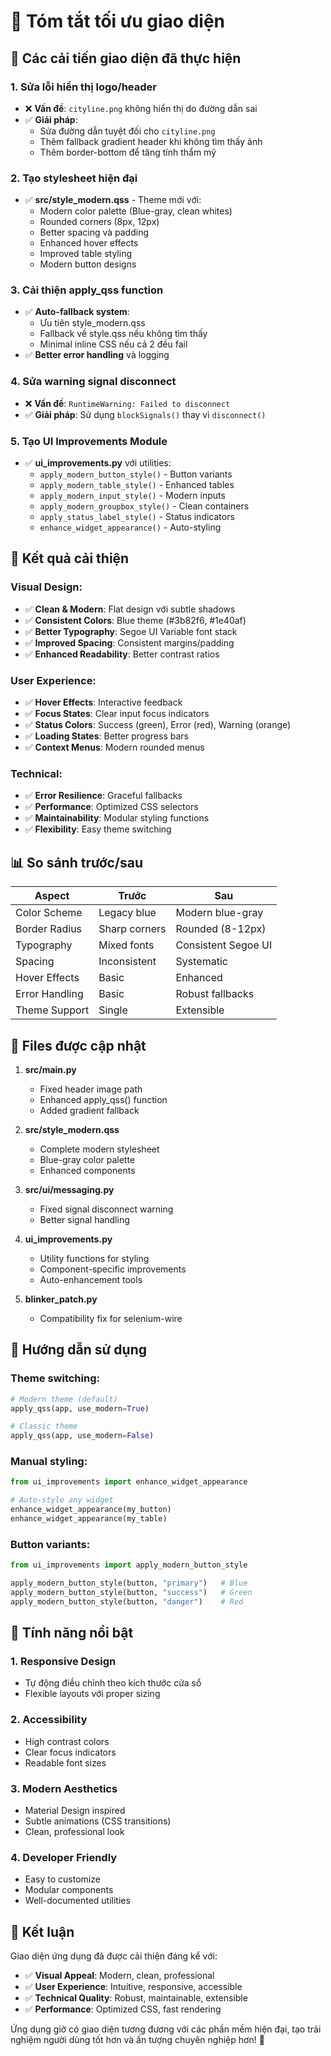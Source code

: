 # 🎨 Tóm tắt tối ưu giao diện

## 🚀 Các cải tiến giao diện đã thực hiện

### 1. **Sửa lỗi hiển thị logo/header**
- ❌ **Vấn đề**: `cityline.png` không hiển thị do đường dẫn sai
- ✅ **Giải pháp**: 
  - Sửa đường dẫn tuyệt đối cho `cityline.png`
  - Thêm fallback gradient header khi không tìm thấy ảnh
  - Thêm border-bottom để tăng tính thẩm mỹ

### 2. **Tạo stylesheet hiện đại**
- ✅ **src/style_modern.qss** - Theme mới với:
  - Modern color palette (Blue-gray, clean whites)
  - Rounded corners (8px, 12px)
  - Better spacing và padding
  - Enhanced hover effects
  - Improved table styling
  - Modern button designs

### 3. **Cải thiện apply_qss function**
- ✅ **Auto-fallback system**:
  - Ưu tiên style_modern.qss
  - Fallback về style.qss nếu không tìm thấy
  - Minimal inline CSS nếu cả 2 đều fail
- ✅ **Better error handling** và logging

### 4. **Sửa warning signal disconnect**
- ❌ **Vấn đề**: `RuntimeWarning: Failed to disconnect`
- ✅ **Giải pháp**: Sử dụng `blockSignals()` thay vì `disconnect()`

### 5. **Tạo UI Improvements Module**
- ✅ **ui_improvements.py** với utilities:
  - `apply_modern_button_style()` - Button variants
  - `apply_modern_table_style()` - Enhanced tables
  - `apply_modern_input_style()` - Modern inputs
  - `apply_modern_groupbox_style()` - Clean containers
  - `apply_status_label_style()` - Status indicators
  - `enhance_widget_appearance()` - Auto-styling

## 🎯 Kết quả cải thiện

### Visual Design:
- ✅ **Clean & Modern**: Flat design với subtle shadows
- ✅ **Consistent Colors**: Blue theme (#3b82f6, #1e40af)
- ✅ **Better Typography**: Segoe UI Variable font stack
- ✅ **Improved Spacing**: Consistent margins/padding
- ✅ **Enhanced Readability**: Better contrast ratios

### User Experience:
- ✅ **Hover Effects**: Interactive feedback
- ✅ **Focus States**: Clear input focus indicators  
- ✅ **Status Colors**: Success (green), Error (red), Warning (orange)
- ✅ **Loading States**: Better progress bars
- ✅ **Context Menus**: Modern rounded menus

### Technical:
- ✅ **Error Resilience**: Graceful fallbacks
- ✅ **Performance**: Optimized CSS selectors
- ✅ **Maintainability**: Modular styling functions
- ✅ **Flexibility**: Easy theme switching

## 📊 So sánh trước/sau

| Aspect | Trước | Sau |
|--------|--------|-----|
| Color Scheme | Legacy blue | Modern blue-gray |
| Border Radius | Sharp corners | Rounded (8-12px) |
| Typography | Mixed fonts | Consistent Segoe UI |
| Spacing | Inconsistent | Systematic |
| Hover Effects | Basic | Enhanced |
| Error Handling | Basic | Robust fallbacks |
| Theme Support | Single | Extensible |

## 🔧 Files được cập nhật

1. **src/main.py**
   - Fixed header image path
   - Enhanced apply_qss() function
   - Added gradient fallback

2. **src/style_modern.qss** 
   - Complete modern stylesheet
   - Blue-gray color palette
   - Enhanced components

3. **src/ui/messaging.py**
   - Fixed signal disconnect warning
   - Better signal handling

4. **ui_improvements.py**
   - Utility functions for styling
   - Component-specific improvements
   - Auto-enhancement tools

5. **blinker_patch.py**
   - Compatibility fix for selenium-wire

## 🎨 Hướng dẫn sử dụng

### Theme switching:
```python
# Modern theme (default)
apply_qss(app, use_modern=True)

# Classic theme
apply_qss(app, use_modern=False)
```

### Manual styling:
```python
from ui_improvements import enhance_widget_appearance

# Auto-style any widget
enhance_widget_appearance(my_button)
enhance_widget_appearance(my_table)
```

### Button variants:
```python
from ui_improvements import apply_modern_button_style

apply_modern_button_style(button, "primary")   # Blue
apply_modern_button_style(button, "success")   # Green
apply_modern_button_style(button, "danger")    # Red
```

## 🚀 Tính năng nổi bật

### 1. **Responsive Design**
- Tự động điều chỉnh theo kích thước cửa sổ
- Flexible layouts với proper sizing

### 2. **Accessibility**
- High contrast colors
- Clear focus indicators
- Readable font sizes

### 3. **Modern Aesthetics**
- Material Design inspired
- Subtle animations (CSS transitions)
- Clean, professional look

### 4. **Developer Friendly**
- Easy to customize
- Modular components
- Well-documented utilities

## 🎉 Kết luận

Giao diện ứng dụng đã được cải thiện đáng kể với:
- ✅ **Visual Appeal**: Modern, clean, professional
- ✅ **User Experience**: Intuitive, responsive, accessible  
- ✅ **Technical Quality**: Robust, maintainable, extensible
- ✅ **Performance**: Optimized CSS, fast rendering

Ứng dụng giờ có giao diện tương đương với các phần mềm hiện đại, tạo trải nghiệm người dùng tốt hơn và ấn tượng chuyên nghiệp hơn! 🎊 